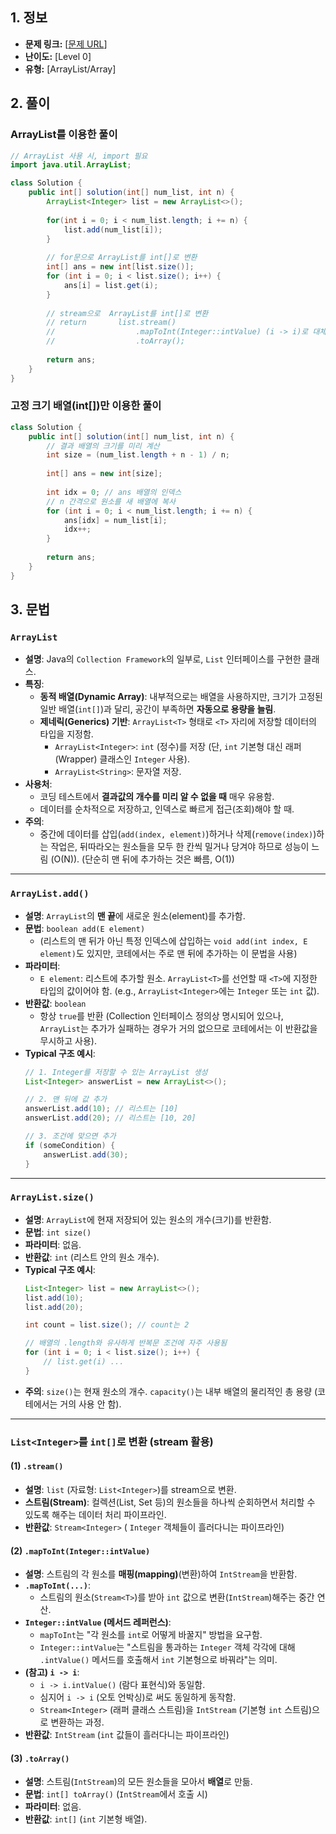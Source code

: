 ## 1. 정보

* **문제 링크:** [[문제 URL](https://school.programmers.co.kr/learn/courses/30/lessons/181888?language=java)]
* **난이도:** [Level 0]
* **유형:** [ArrayList/Array]

## 2. 풀이
### ArrayList를 이용한 풀이
```java
// ArrayList 사용 시, import 필요
import java.util.ArrayList;

class Solution {
    public int[] solution(int[] num_list, int n) {
        ArrayList<Integer> list = new ArrayList<>();
        
        for(int i = 0; i < num_list.length; i += n) {
            list.add(num_list[i]);
        }
        
        // for문으로 ArrayList를 int[]로 변환
        int[] ans = new int[list.size()];
        for (int i = 0; i < list.size(); i++) {
            ans[i] = list.get(i);
        }
        
        // stream으로  ArrayList를 int[]로 변환
        // return       list.stream()
        //                  .mapToInt(Integer::intValue) (i -> i)로 대체 가능
        //                  .toArray();
        
        return ans;
    }
}
```
### 고정 크기 배열(int[])만 이용한 풀이
```java
class Solution {
    public int[] solution(int[] num_list, int n) {
        // 결과 배열의 크기를 미리 계산
        int size = (num_list.length + n - 1) / n;
        
        int[] ans = new int[size];
        
        int idx = 0; // ans 배열의 인덱스
        // n 간격으로 원소를 새 배열에 복사
        for (int i = 0; i < num_list.length; i += n) {
            ans[idx] = num_list[i];
            idx++;
        }
        
        return ans;
    }
}
```
## 3. 문법
### `ArrayList`

* **설명**: Java의 `Collection Framework`의 일부로, `List` 인터페이스를 구현한 클래스.
* **특징**:
    * **동적 배열(Dynamic Array)**: 내부적으로는 배열을 사용하지만, 크기가 고정된 일반 배열(`int[]`)과 달리, 공간이 부족하면 **자동으로 용량을 늘림**.
    * **제네릭(Generics) 기반**: `ArrayList<T>` 형태로 `<T>` 자리에 저장할 데이터의 타입을 지정함.
        * `ArrayList<Integer>`: `int` (정수)를 저장 (단, `int` 기본형 대신 래퍼(Wrapper) 클래스인 `Integer` 사용).
        * `ArrayList<String>`: 문자열 저장.
* **사용처**:
    * 코딩 테스트에서 **결과값의 개수를 미리 알 수 없을 때** 매우 유용함.
    * 데이터를 순차적으로 저장하고, 인덱스로 빠르게 접근(조회)해야 할 때.
* **주의**:
    * 중간에 데이터를 삽입(`add(index, element)`)하거나 삭제(`remove(index)`)하는 작업은, 뒤따라오는 원소들을 모두 한 칸씩 밀거나 당겨야 하므로 성능이 느림 (O(N)). (단순히 맨 뒤에 추가하는 것은 빠름, O(1))

---

### `ArrayList.add()`

* **설명**: `ArrayList`의 **맨 끝**에 새로운 원소(element)를 추가함.
* **문법**: `boolean add(E element)`
    * (리스트의 맨 뒤가 아닌 특정 인덱스에 삽입하는 `void add(int index, E element)`도 있지만, 코테에서는 주로 맨 뒤에 추가하는 이 문법을 사용)
* **파라미터**:
    * `E element`: 리스트에 추가할 원소. `ArrayList<T>`를 선언할 때 `<T>`에 지정한 타입의 값이어야 함. (e.g., `ArrayList<Integer>`에는 `Integer` 또는 `int` 값).
* **반환값**: `boolean`
    * 항상 `true`를 반환 (Collection 인터페이스 정의상 명시되어 있으나, `ArrayList`는 추가가 실패하는 경우가 거의 없으므로 코테에서는 이 반환값을 무시하고 사용).
* **Typical 구조 예시**:
    ```java
    // 1. Integer를 저장할 수 있는 ArrayList 생성
    List<Integer> answerList = new ArrayList<>();
    
    // 2. 맨 뒤에 값 추가
    answerList.add(10); // 리스트는 [10]
    answerList.add(20); // 리스트는 [10, 20]
    
    // 3. 조건에 맞으면 추가
    if (someCondition) {
        answerList.add(30);
    }
    ```

---

### `ArrayList.size()`

* **설명**: `ArrayList`에 현재 저장되어 있는 원소의 개수(크기)를 반환함.
* **문법**: `int size()`
* **파라미터**: 없음.
* **반환값**: `int` (리스트 안의 원소 개수).
* **Typical 구조 예시**:
    ```java
    List<Integer> list = new ArrayList<>();
    list.add(10);
    list.add(20);
    
    int count = list.size(); // count는 2
    
    // 배열의 .length와 유사하게 반복문 조건에 자주 사용됨
    for (int i = 0; i < list.size(); i++) {
        // list.get(i) ...
    }
    ```
* **주의**: `size()`는 현재 원소의 개수. `capacity()`는 내부 배열의 물리적인 총 용량 (코테에서는 거의 사용 안 함).

---

### `List<Integer>`를 `int[]`로 변환 (stream 활용)

#### (1) `.stream()`

* **설명**: `list` (자료형: `List<Integer>`)를 stream으로 변환.
* **스트림(Stream)**: 컬렉션(List, Set 등)의 원소들을 하나씩 순회하면서 처리할 수 있도록 해주는 데이터 처리 파이프라인.
* **반환값**: `Stream<Integer>` ( `Integer` 객체들이 흘러다니는 파이프라인)

#### (2) `.mapToInt(Integer::intValue)`

* **설명**: 스트림의 각 원소를 **매핑(mapping)**(변환)하여 `IntStream`을 반환함.
* **`.mapToInt(...)`**:
    * 스트림의 원소(`Stream<T>`)를 받아 `int` 값으로 변환(`IntStream`)해주는 중간 연산.
* **`Integer::intValue` (메서드 레퍼런스)**:
    * `mapToInt`는 "각 원소를 `int`로 어떻게 바꿀지" 방법을 요구함.
    * `Integer::intValue`는 "스트림을 통과하는 `Integer` 객체 각각에 대해 `.intValue()` 메서드를 호출해서 `int` 기본형으로 바꿔라"는 의미.
* **(참고) `i -> i`**:
    * `i -> i.intValue()` (람다 표현식)와 동일함.
    * 심지어 `i -> i` (오토 언박싱)로 써도 동일하게 동작함.
    * `Stream<Integer>` (래퍼 클래스 스트림)을 `IntStream` (기본형 `int` 스트림)으로 변환하는 과정.
* **반환값**: `IntStream` (`int` 값들이 흘러다니는 파이프라인)

#### (3) `.toArray()`

* **설명**: 스트림(`IntStream`)의 모든 원소들을 모아서 **배열**로 만듦.
* **문법**: `int[] toArray()` (`IntStream`에서 호출 시)
* **파라미터**: 없음.
* **반환값**: `int[]` (`int` 기본형 배열).
